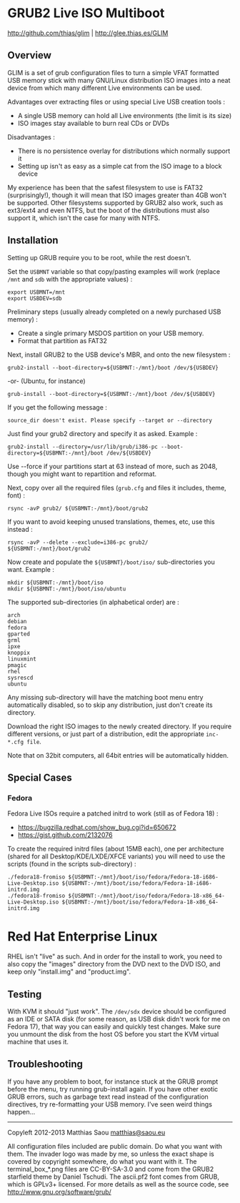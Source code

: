 GRUB2 Live ISO Multiboot
========================

http://github.com/thias/glim | http://glee.thias.es/GLIM

Overview
--------

GLIM is a set of grub configuration files to turn a simple VFAT formatted USB
memory stick with many GNU/Linux distribution ISO images into a neat device
from which many different Live environments can be used.

Advantages over extracting files or using special Live USB creation tools :

 * A single USB memory can hold all Live environments (the limit is its size)
 * ISO images stay available to burn real CDs or DVDs

Disadvantages :

 * There is no persistence overlay for distributions which normally support it
 * Setting up isn't as easy as a simple cat from the ISO image to a block device

My experience has been that the safest filesystem to use is FAT32
(surprisingly!), though it will mean that ISO images greater than 4GB won't be
supported. Other filesystems supported by GRUB2 also work, such as ext3/ext4
and even NTFS, but the boot of the distributions must also support it, which
isn't the case for many with NTFS.

Installation
------------

Setting up GRUB require you to be root, while the rest doesn't.

Set the `USBMNT` variable so that copy/pasting examples will work
(replace `/mnt` and `sdb` with the appropriate values) :

    export USBMNT=/mnt
    export USBDEV=sdb

Preliminary steps (usually already completed on a newly purchased USB memory) :

 * Create a single primary MSDOS partition on your USB memory.
 * Format that partition as FAT32

Next, install GRUB2 to the USB device's MBR, and onto the new filesystem :

    grub2-install --boot-directory=${USBMNT:-/mnt}/boot /dev/${USBDEV}

 -or- (Ubuntu, for instance)

    grub-install --boot-directory=${USBMNT:-/mnt}/boot /dev/${USBDEV}

If you get the following message :

    source_dir doesn't exist. Please specify --target or --directory

Just find your grub2 directory and specify it as asked. Example :

    grub2-install --directory=/usr/lib/grub/i386-pc --boot-directory=${USBMNT:-/mnt}/boot /dev/${USBDEV}

Use --force if your partitions start at 63 instead of more, such as 2048,
though you might want to repartition and reformat.

Next, copy over all the required files (`grub.cfg` and files it includes, theme, font) :

    rsync -avP grub2/ ${USBMNT:-/mnt}/boot/grub2

If you want to avoid keeping unused translations, themes, etc, use this instead :

    rsync -avP --delete --exclude=i386-pc grub2/ ${USBMNT:-/mnt}/boot/grub2

Now create and populate the `${USBMNT}/boot/iso/` sub-directories you want.
Example :

    mkdir ${USBMNT:-/mnt}/boot/iso
    mkdir ${USBMNT:-/mnt}/boot/iso/ubuntu

The supported sub-directories (in alphabetical order) are :

    arch
    debian
    fedora
    gparted
    grml
    ipxe
    knoppix
    linuxmint
    pmagic
    rhel
    sysrescd
    ubuntu

Any missing sub-directory will have the matching boot menu entry automatically
disabled, so to skip any distribution, just don't create its directory.

Download the right ISO images to the newly created directory. If you require
different versions, or just part of a distribution, edit the appropriate
`inc-*.cfg file`.

Note that on 32bit computers, all 64bit entries will be automatically hidden.

Special Cases
-------------

### Fedora

Fedora Live ISOs require a patched initrd to work (still as of Fedora 18) :

* https://bugzilla.redhat.com/show_bug.cgi?id=650672
* https://gist.github.com/2132076

To create the required initrd files (about 15MB each), one per architecture
(shared for all Desktop/KDE/LXDE/XFCE variants) you will need to use the
scripts (found in the scripts sub-directory) :

    ./fedora18-fromiso ${USBMNT:-/mnt}/boot/iso/fedora/Fedora-18-i686-Live-Desktop.iso ${USBMNT:-/mnt}/boot/iso/fedora/Fedora-18-i686-initrd.img
    ./fedora18-fromiso ${USBMNT:-/mnt}/boot/iso/fedora/Fedora-18-x86_64-Live-Desktop.iso ${USBMNT:-/mnt}/boot/iso/fedora/Fedora-18-x86_64-initrd.img


# Red Hat Enterprise Linux

RHEL isn't "live" as such. And in order for the install to work, you need to
also copy the "images" directory from the DVD next to the DVD ISO, and keep
only "install.img" and "product.img".

Testing
-------

With KVM it should "just work". The `/dev/sdx` device should be configured as
an IDE or SATA disk (for some reason, as USB disk didn't work for me on Fedora
17), that way you can easily and quickly test changes.
Make sure you unmount the disk from the host OS before you start the KVM
virtual machine that uses it.

Troubleshooting
---------------

If you have any problem to boot, for instance stuck at the GRUB prompt before
the menu, try running grub-install again.
If you have other exotic GRUB errors, such as garbage text read instead of the
configuration directives, try re-formatting your USB memory. I've seen weird
things happen...


---
Copyleft 2012-2013 Matthias Saou <matthias@saou.eu>

All configuration files included are public domain. Do what you want with them.
The invader logo was made by me, so unless the exact shape is covered by
copyright somewhere, do what you want with it.
The terminal_box_*.png files are CC-BY-SA-3.0 and come from the GRUB2 starfield
theme by Daniel Tschudi.
The ascii.pf2 font comes from GRUB, which is GPLv3+ licensed. For more details 
as well as the source code, see http://www.gnu.org/software/grub/


